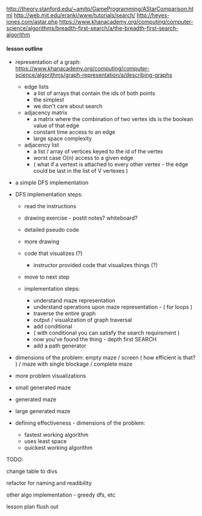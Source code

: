 http://theory.stanford.edu/~amitp/GameProgramming/AStarComparison.html
http://web.mit.edu/eranki/www/tutorials/search/
http://heyes-jones.com/astar.php
https://www.khanacademy.org/computing/computer-science/algorithms/breadth-first-search/a/the-breadth-first-search-algorithm

#### lesson outline

- representation of a graph: https://www.khanacademy.org/computing/computer-science/algorithms/graph-representation/a/describing-graphs
  - edge lists
    - a list of arrays that contain the ids of both points
    - the simplest
    - we don't care about search
  - adjacency matrix
    - a matrix where the combination of two vertex ids is the boolean value of that edge
    - constant time access to an edge
    - large space complexity
  - adjacency list
    - a list / array of vertices keyed to the id of the vertex
    - worst case O(n) access to a given edge
    - ( what if a vertext is attached to every other vertex - the edge could be last in the list of V vertexes )


- a simple DFS implementation
- DFS implementation steps:

  - read the instructions
  - drawing exercise - postit notes? whiteboard?
  - detailed pseudo code
  - more drawing
  - code that visualizes (?)
    - instructor provided code that visualizes things (?)
  - move to next step

  - implementation steps:
    - understand maze representation
    - understand operations upon maze representation - ( for loops )
    - traverse the entire graph
    - output / visualization of graph traversal
    - add conditional
    - ( with conditional you can satisfy the search requirement )
    - now you've found the thing - depth first SEARCH
    - add a path generator

- dimensions of the problem: empty maze / screen ( how efficient is that? ) / maze with single blockage / complete maze
- more problem visualizations

- small generated maze
- generated maze
- large generated maze

- defining effectiveness - dimensions of the problem:
  - fastest working algorithm
  - uses least space
  - quickest working algorithm


TODO:

change table to divs

refactor for naming and readibility

other algo implementation - greedy dfs, etc

lesson plan flush out
